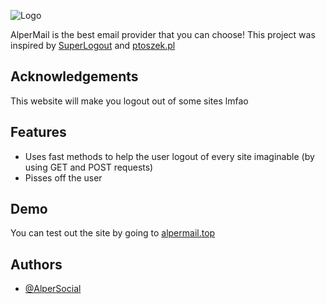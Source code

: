 
![Logo](https://raw.githubusercontent.com/AlperSocial/alpermail.top/main/alpermail.png)


AlperMail is the best email provider that you can choose! This project was inspired by [SuperLogout](https://superlogout.com) and [ptoszek.pl](https://ptoszek.pl)




## Acknowledgements

This website will make you logout out of some sites lmfao


## Features

- Uses fast methods to help the user logout of every site imaginable (by using GET and POST requests)
- Pisses off the user


## Demo

You can test out the site by going to [alpermail.top](https://alpermail.top)


## Authors

- [@AlperSocial](https://www.github.com/AlperSocial)

